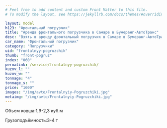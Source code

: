 ```yaml
---
# Feel free to add content and custom Front Matter to this file.
# To modify the layout, see https://jekyllrb.com/docs/themes/#overriding-theme-defaults

layout: model
h123: "Фронтальный погрузчик"
title: "Аренда фронтального погрузчика в Самаре в Бумеранг-АвтоТранс"
desc: "Взять в аренду фронтальный погрузчик в Самаре в Бумеранг-АвтоТранс"
car_name: "Фронтальный погрузчик"
category: "Погрузчики"
uid: "frontalnyy-pogruzchik"
thumb: "front-pogruz"
index: "060"
permalink: /service/frontalnyy-pogruzchik/
kuzov_l: ""
kuzov_w: ""
tonnage: "4"
tonnage_s: ""
price: "1600"
images: "/img/avto/Frontalnyiy-Pogruzchiki.jpg"
metaimg: "/img/avto/Frontalnyiy-Pogruzchiki.jpg"
---
```


<p><span>Объем ковша:</span><span>1,9-2,3 куб.м</span></p>

<p><span>Грузоподъёмность:</span><span>3-4 т</span></p>
